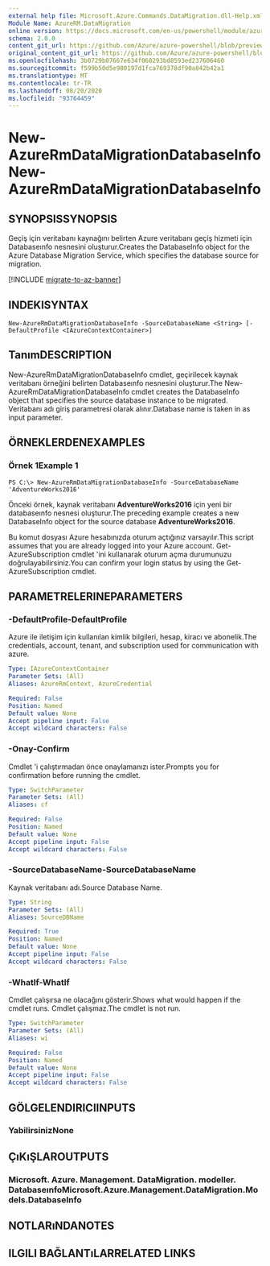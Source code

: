 ```yaml
---
external help file: Microsoft.Azure.Commands.DataMigration.dll-Help.xml
Module Name: AzureRM.DataMigration
online version: https://docs.microsoft.com/en-us/powershell/module/azurerm.datamigration/new-azurermdatamigrationdatabaseinfo
schema: 2.0.0
content_git_url: https://github.com/Azure/azure-powershell/blob/preview/src/ResourceManager/DataMigration/Commands.DataMigration/help/New-AzureRmDataMigrationDatabaseInfo.md
original_content_git_url: https://github.com/Azure/azure-powershell/blob/preview/src/ResourceManager/DataMigration/Commands.DataMigration/help/New-AzureRmDataMigrationDatabaseInfo.md
ms.openlocfilehash: 3b0729b07667e634f060293bd8593ed237606460
ms.sourcegitcommit: f599b50d5e980197d1fca769378df90a842b42a1
ms.translationtype: MT
ms.contentlocale: tr-TR
ms.lasthandoff: 08/20/2020
ms.locfileid: "93764459"
---
```

# <span data-ttu-id="d8c08-101">New-AzureRmDataMigrationDatabaseInfo</span><span class="sxs-lookup"><span data-stu-id="d8c08-101">New-AzureRmDataMigrationDatabaseInfo</span></span>

## <span data-ttu-id="d8c08-102">SYNOPSIS</span><span class="sxs-lookup"><span data-stu-id="d8c08-102">SYNOPSIS</span></span>
<span data-ttu-id="d8c08-103">Geçiş için veritabanı kaynağını belirten Azure veritabanı geçiş hizmeti için Databaseınfo nesnesini oluşturur.</span><span class="sxs-lookup"><span data-stu-id="d8c08-103">Creates the DatabaseInfo object for the Azure Database Migration Service, which specifies the database source for migration.</span></span>

[!INCLUDE [migrate-to-az-banner](../../includes/migrate-to-az-banner.md)]

## <span data-ttu-id="d8c08-104">INDEKI</span><span class="sxs-lookup"><span data-stu-id="d8c08-104">SYNTAX</span></span>

```
New-AzureRmDataMigrationDatabaseInfo -SourceDatabaseName <String> [-DefaultProfile <IAzureContextContainer>]
```

## <span data-ttu-id="d8c08-105">Tanım</span><span class="sxs-lookup"><span data-stu-id="d8c08-105">DESCRIPTION</span></span>
<span data-ttu-id="d8c08-106">New-AzureRmDataMigrationDatabaseInfo cmdlet, geçirilecek kaynak veritabanı örneğini belirten Databaseınfo nesnesini oluşturur.</span><span class="sxs-lookup"><span data-stu-id="d8c08-106">The New-AzureRmDataMigrationDatabaseInfo cmdlet creates the DatabaseInfo object that specifies the source database instance to be migrated.</span></span> <span data-ttu-id="d8c08-107">Veritabanı adı giriş parametresi olarak alınır.</span><span class="sxs-lookup"><span data-stu-id="d8c08-107">Database name is taken in as input parameter.</span></span>

## <span data-ttu-id="d8c08-108">ÖRNEKLERDEN</span><span class="sxs-lookup"><span data-stu-id="d8c08-108">EXAMPLES</span></span>

### <span data-ttu-id="d8c08-109">Örnek 1</span><span class="sxs-lookup"><span data-stu-id="d8c08-109">Example 1</span></span>
```
PS C:\> New-AzureRmDataMigrationDatabaseInfo -SourceDatabaseName 'AdventureWorks2016'
```

<span data-ttu-id="d8c08-110">Önceki örnek, kaynak veritabanı **AdventureWorks2016** için yeni bir databaseınfo nesnesi oluşturur.</span><span class="sxs-lookup"><span data-stu-id="d8c08-110">The preceding example creates a new DatabaseInfo object for the source database **AdventureWorks2016**.</span></span>

<span data-ttu-id="d8c08-111">Bu komut dosyası Azure hesabınızda oturum açtığınız varsayılır.</span><span class="sxs-lookup"><span data-stu-id="d8c08-111">This script assumes that you are already logged into your Azure account.</span></span> <span data-ttu-id="d8c08-112">Get-AzureSubscription cmdlet 'ini kullanarak oturum açma durumunuzu doğrulayabilirsiniz.</span><span class="sxs-lookup"><span data-stu-id="d8c08-112">You can confirm your login status by using the Get-AzureSubscription cmdlet.</span></span>

## <span data-ttu-id="d8c08-113">PARAMETRELERINE</span><span class="sxs-lookup"><span data-stu-id="d8c08-113">PARAMETERS</span></span>

### <span data-ttu-id="d8c08-114">-DefaultProfile</span><span class="sxs-lookup"><span data-stu-id="d8c08-114">-DefaultProfile</span></span>
<span data-ttu-id="d8c08-115">Azure ile iletişim için kullanılan kimlik bilgileri, hesap, kiracı ve abonelik.</span><span class="sxs-lookup"><span data-stu-id="d8c08-115">The credentials, account, tenant, and subscription used for communication with azure.</span></span>

```yaml
Type: IAzureContextContainer
Parameter Sets: (All)
Aliases: AzureRmContext, AzureCredential

Required: False
Position: Named
Default value: None
Accept pipeline input: False
Accept wildcard characters: False
```
### <span data-ttu-id="d8c08-116">-Onay</span><span class="sxs-lookup"><span data-stu-id="d8c08-116">-Confirm</span></span>
<span data-ttu-id="d8c08-117">Cmdlet 'i çalıştırmadan önce onaylamanızı ister.</span><span class="sxs-lookup"><span data-stu-id="d8c08-117">Prompts you for confirmation before running the cmdlet.</span></span>

```yaml
Type: SwitchParameter
Parameter Sets: (All)
Aliases: cf

Required: False
Position: Named
Default value: None
Accept pipeline input: False
Accept wildcard characters: False
```

### <span data-ttu-id="d8c08-118">-SourceDatabaseName</span><span class="sxs-lookup"><span data-stu-id="d8c08-118">-SourceDatabaseName</span></span>
<span data-ttu-id="d8c08-119">Kaynak veritabanı adı.</span><span class="sxs-lookup"><span data-stu-id="d8c08-119">Source Database Name.</span></span>

```yaml
Type: String
Parameter Sets: (All)
Aliases: SourceDBName

Required: True
Position: Named
Default value: None
Accept pipeline input: False
Accept wildcard characters: False
```

### <span data-ttu-id="d8c08-120">-WhatIf</span><span class="sxs-lookup"><span data-stu-id="d8c08-120">-WhatIf</span></span>
<span data-ttu-id="d8c08-121">Cmdlet çalışırsa ne olacağını gösterir.</span><span class="sxs-lookup"><span data-stu-id="d8c08-121">Shows what would happen if the cmdlet runs.</span></span>
<span data-ttu-id="d8c08-122">Cmdlet çalışmaz.</span><span class="sxs-lookup"><span data-stu-id="d8c08-122">The cmdlet is not run.</span></span>

```yaml
Type: SwitchParameter
Parameter Sets: (All)
Aliases: wi

Required: False
Position: Named
Default value: None
Accept pipeline input: False
Accept wildcard characters: False
```

## <span data-ttu-id="d8c08-123">GÖLGELENDIRICI</span><span class="sxs-lookup"><span data-stu-id="d8c08-123">INPUTS</span></span>

### <span data-ttu-id="d8c08-124">Yabilirsiniz</span><span class="sxs-lookup"><span data-stu-id="d8c08-124">None</span></span>


## <span data-ttu-id="d8c08-125">ÇıKıŞLAR</span><span class="sxs-lookup"><span data-stu-id="d8c08-125">OUTPUTS</span></span>

### <span data-ttu-id="d8c08-126">Microsoft. Azure. Management. DataMigration. modeller. Databaseınfo</span><span class="sxs-lookup"><span data-stu-id="d8c08-126">Microsoft.Azure.Management.DataMigration.Models.DatabaseInfo</span></span>


## <span data-ttu-id="d8c08-127">NOTLARıNDA</span><span class="sxs-lookup"><span data-stu-id="d8c08-127">NOTES</span></span>

## <span data-ttu-id="d8c08-128">ILGILI BAĞLANTıLAR</span><span class="sxs-lookup"><span data-stu-id="d8c08-128">RELATED LINKS</span></span>


